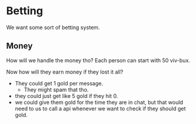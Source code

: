 # Betting
We want some sort of betting system.

## Money
How will we handle the money tho? 
Each person can start with 50 viv-bux.

Now how will they earn money if they lost it all?
* They could get 1 gold per message.
	* They might spam that tho.
* they could just get like 5 gold if they hit 0.
* we could give them gold for the time they are in chat, but that would need to us to call a api whenever we want to check if they should get gold.

